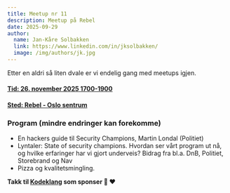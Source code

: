 ```yaml
---
title: Meetup nr 11
description: Meetup på Rebel
date: 2025-09-29
author:
  name: Jan-Kåre Solbakken
  link: https://www.linkedin.com/in/jksolbakken/
  image: /img/authors/jk.jpg
---
```


Etter en aldri så liten dvale er vi endelig gang med meetups igjen.

<div class="info-box">
  <a href="/calendar.ics"><h4>Tid: 26. november 2025 1700-1900</h4></a>
  <a href="https://share.here.com/p/s-Yz1SZXN0YXVyYW50O2lkPTU3OHU0eHN1LWU2MjNmMzJjM2U3ODFkNTcyN2YxNDE1MGM2YjQ5NzM3O2xhdD01OS45MTc1OTtsb249MTAuNzM5ODY7bj1SZWJlbDtwaD0rNDc2Njc3NjI4MA==?z=16&t=normal"><h4>Sted: Rebel - Oslo sentrum</h4></a>
</div>

### Program (mindre endringer kan forekomme)

- En hackers guide til Security Champions, Martin Londal (Politiet)
- Lyntaler: State of security champions. Hvordan ser vårt program ut nå, og hvilke erfaringer har vi gjort underveis? Bidrag fra bl.a. DnB, Politiet, Storebrand og Nav
- Pizza og kvalitetsmingling.

**Takk til [Kodeklang](https://www.kodeklang.no) som sponser 🍕 ❤️**
